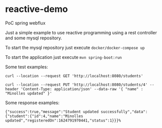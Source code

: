 # reactive-demo
PoC spring webflux

Just a simple example to use reactive programming using a rest controller and
some mysql repository.

To start the mysql repository just execute `docker/docker-compose up`

To start the application just execute `mvn spring-boot:run`

Some test examples:

`curl --location --request GET 'http://localhost:8080/students'`


`curl --location --request PUT 'http://localhost:8080/students/4'
--header 'Content-Type: application/json'
--data-raw '{
"name" : "Minolles updated"
}'`

Some response examples:

`{"success":true,"message":"Student updated successfully","data":{"student":{"id":4,"name":"Minolles updated","registeredOn":1624791970441,"status":1}}}%`
